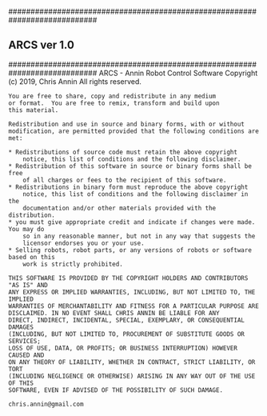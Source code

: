 ############################################################################
## ARCS ver 1.0 ###########################################################
############################################################################
    ARCS - Annin Robot Control Software
    Copyright (c) 2019, Chris Annin
    All rights reserved.

    You are free to share, copy and redistribute in any medium
    or format.  You are free to remix, transform and build upon
    this material.

    Redistribution and use in source and binary forms, with or without
    modification, are permitted provided that the following conditions are met:

    * Redistributions of source code must retain the above copyright
        notice, this list of conditions and the following disclaimer.
    * Redistribution of this software in source or binary forms shall be free
        of all charges or fees to the recipient of this software.
    * Redistributions in binary form must reproduce the above copyright
        notice, this list of conditions and the following disclaimer in the
        documentation and/or other materials provided with the distribution.
    * you must give appropriate credit and indicate if changes were made. You may do
        so in any reasonable manner, but not in any way that suggests the
        licensor endorses you or your use.
    * Selling robots, robot parts, or any versions of robots or software based on this
        work is strictly prohibited.

    THIS SOFTWARE IS PROVIDED BY THE COPYRIGHT HOLDERS AND CONTRIBUTORS "AS IS" AND
    ANY EXPRESS OR IMPLIED WARRANTIES, INCLUDING, BUT NOT LIMITED TO, THE IMPLIED
    WARRANTIES OF MERCHANTABILITY AND FITNESS FOR A PARTICULAR PURPOSE ARE
    DISCLAIMED. IN NO EVENT SHALL CHRIS ANNIN BE LIABLE FOR ANY
    DIRECT, INDIRECT, INCIDENTAL, SPECIAL, EXEMPLARY, OR CONSEQUENTIAL DAMAGES
    (INCLUDING, BUT NOT LIMITED TO, PROCUREMENT OF SUBSTITUTE GOODS OR SERVICES;
    LOSS OF USE, DATA, OR PROFITS; OR BUSINESS INTERRUPTION) HOWEVER CAUSED AND
    ON ANY THEORY OF LIABILITY, WHETHER IN CONTRACT, STRICT LIABILITY, OR TORT
    (INCLUDING NEGLIGENCE OR OTHERWISE) ARISING IN ANY WAY OUT OF THE USE OF THIS
    SOFTWARE, EVEN IF ADVISED OF THE POSSIBILITY OF SUCH DAMAGE.

    chris.annin@gmail.com